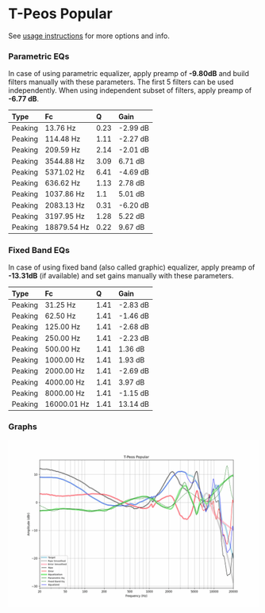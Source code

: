 # T-Peos Popular
See [usage instructions](https://github.com/jaakkopasanen/AutoEq#usage) for more options and info.

### Parametric EQs
In case of using parametric equalizer, apply preamp of **-9.80dB** and build filters manually
with these parameters. The first 5 filters can be used independently.
When using independent subset of filters, apply preamp of **-6.77 dB**.

| Type    | Fc          |    Q | Gain     |
|:--------|:------------|:-----|:---------|
| Peaking | 13.76 Hz    | 0.23 | -2.99 dB |
| Peaking | 114.48 Hz   | 1.11 | -2.27 dB |
| Peaking | 209.59 Hz   | 2.14 | -2.01 dB |
| Peaking | 3544.88 Hz  | 3.09 | 6.71 dB  |
| Peaking | 5371.02 Hz  | 6.41 | -4.69 dB |
| Peaking | 636.62 Hz   | 1.13 | 2.78 dB  |
| Peaking | 1037.86 Hz  | 1.1  | 5.01 dB  |
| Peaking | 2083.13 Hz  | 0.31 | -6.20 dB |
| Peaking | 3197.95 Hz  | 1.28 | 5.22 dB  |
| Peaking | 18879.54 Hz | 0.22 | 9.67 dB  |

### Fixed Band EQs
In case of using fixed band (also called graphic) equalizer, apply preamp of **-13.31dB**
(if available) and set gains manually with these parameters.

| Type    | Fc          |    Q | Gain     |
|:--------|:------------|:-----|:---------|
| Peaking | 31.25 Hz    | 1.41 | -2.83 dB |
| Peaking | 62.50 Hz    | 1.41 | -1.46 dB |
| Peaking | 125.00 Hz   | 1.41 | -2.68 dB |
| Peaking | 250.00 Hz   | 1.41 | -2.23 dB |
| Peaking | 500.00 Hz   | 1.41 | 1.36 dB  |
| Peaking | 1000.00 Hz  | 1.41 | 1.93 dB  |
| Peaking | 2000.00 Hz  | 1.41 | -2.69 dB |
| Peaking | 4000.00 Hz  | 1.41 | 3.97 dB  |
| Peaking | 8000.00 Hz  | 1.41 | -1.15 dB |
| Peaking | 16000.01 Hz | 1.41 | 13.14 dB |

### Graphs
![](./T-Peos%20Popular.png)